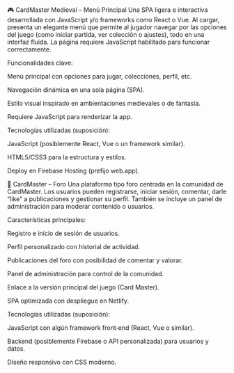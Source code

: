 🎮 CardMaster Medieval – Menú Principal
Una SPA ligera e interactiva desarrollada con JavaScript y/o frameworks como React o Vue. Al cargar, presenta un elegante menú que permite al jugador navegar por las opciones del juego (como iniciar partida, ver colección o ajustes), todo en una interfaz fluida. La página requiere JavaScript habilitado para funcionar correctamente.

Funcionalidades clave:

Menú principal con opciones para jugar, colecciones, perfil, etc.

Navegación dinámica en una sola página (SPA).

Estilo visual inspirado en ambientaciones medievales o de fantasía.

Requiere JavaScript para renderizar la app.

Tecnologías utilizadas (suposición):

JavaScript (posiblemente React, Vue o un framework similar).

HTML5/CSS3 para la estructura y estilos.

Deploy en Firebase Hosting (prefijo web.app).

💬 CardMaster – Foro
Una plataforma tipo foro centrada en la comunidad de CardMaster. Los usuarios pueden registrarse, iniciar sesión, comentar, darle “like” a publicaciones y gestionar su perfil. También se incluye un panel de administración para moderar contenido o usuarios.

Características principales:

Registro e inicio de sesión de usuarios.

Perfil personalizado con historial de actividad.

Publicaciones del foro con posibilidad de comentar y valorar.

Panel de administración para control de la comunidad.

Enlace a la versión principal del juego (Card Master).

SPA optimizada con despliegue en Netlify.

Tecnologías utilizadas (suposición):

JavaScript con algún framework front‑end (React, Vue o similar).

Backend (posiblemente Firebase o API personalizada) para usuarios y datos.

Diseño responsivo con CSS moderno.

